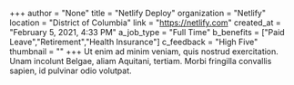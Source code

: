 +++
author = "None"
title = "Netlify Deploy"
organization = "Netlify"
location = "District of Columbia"
link = "https://netlify.com"
created_at = "February 5, 2021, 4:33 PM"
a_job_type = "Full Time"
b_benefits = ["Paid Leave","Retirement","Health Insurance"]
c_feedback = "High Five"
thumbnail = ""
+++
Ut enim ad minim veniam, quis nostrud exercitation. Unam incolunt Belgae, aliam Aquitani, tertiam. Morbi fringilla convallis sapien, id pulvinar odio volutpat.